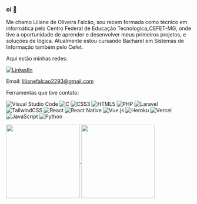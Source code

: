 ### oi 👋

Me chamo Liliane de Oliveira Falcão, sou recem formada como técnico em informática pelo Centro Federal de Educação Tecnologica_CEFET-MG, onde tive a oportunidade de aprender e desenvolver meus primeiros projetos, e soluções de lógica. Atualmente estou cursando Bacharel em Sistemas de Informação também pelo Cefet.

Aqui estão minhas redes:

<a href="https://www.linkedin.com/in/liliane-de-oliveira-falcão-a94ba0242/" target="_blank">![LinkedIn](https://img.shields.io/badge/linkedin-%230077B5.svg?style=for-the-badge&logo=linkedin&logoColor=white)</a>

Email: lilianefalcao2293@gmail.com

Ferramentas que tive contato: 

![Visual Studio Code](https://img.shields.io/badge/Visual%20Studio%20Code-0078d7.svg?style=for-the-badge&logo=visual-studio-code&logoColor=white) ![C](https://img.shields.io/badge/c-%2300599C.svg?style=for-the-badge&logo=c&logoColor=white) ![CSS3](https://img.shields.io/badge/css3-%231572B6.svg?style=for-the-badge&logo=css3&logoColor=white) ![HTML5](https://img.shields.io/badge/html5-%23E34F26.svg?style=for-the-badge&logo=html5&logoColor=white) ![PHP](https://img.shields.io/badge/php-%23777BB4.svg?style=for-the-badge&logo=php&logoColor=white) ![Laravel](https://img.shields.io/badge/laravel-%23FF2D20.svg?style=for-the-badge&logo=laravel&logoColor=white) ![TailwindCSS](https://img.shields.io/badge/tailwindcss-%2338B2AC.svg?style=for-the-badge&logo=tailwind-css&logoColor=white) ![React](https://img.shields.io/badge/react-%2320232a.svg?style=for-the-badge&logo=react&logoColor=%2361DAFB) ![React Native](https://img.shields.io/badge/react_native-%2320232a.svg?style=for-the-badge&logo=react&logoColor=%2361DAFB) ![Vue.js](https://img.shields.io/badge/vuejs-%2335495e.svg?style=for-the-badge&logo=vuedotjs&logoColor=%234FC08D) ![Heroku](https://img.shields.io/badge/heroku-%23430098.svg?style=for-the-badge&logo=heroku&logoColor=white) ![Vercel](https://img.shields.io/badge/vercel-%23000000.svg?style=for-the-badge&logo=vercel&logoColor=white) ![JavaScript](https://img.shields.io/badge/javascript-%23323330.svg?style=for-the-badge&logo=javascript&logoColor=%23F7DF1E) ![Python](https://img.shields.io/badge/python-3670A0?style=for-the-badge&logo=python&logoColor=ffdd54)

<a href="https://github.com/LilianeFalcao/github-readme-stats">
  <img height=200 align="center" src="https://github-readme-stats.vercel.app/api?username=GSMartins999" />
</a>
<a href="https://github.com/LilianeFalcao/convoychat">
  <img height=200 align="center" src="https://github-readme-stats.vercel.app/api/top-langs?username=GSMartins999&layout=compact&langs_count=8&card_width=320" />
</a>
